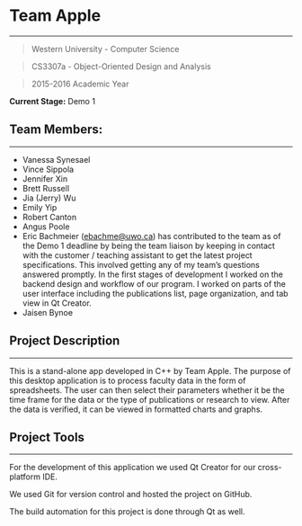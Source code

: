 # Team Apple #
---

>Western University - Computer Science

>CS3307a - Object-Oriented Design and Analysis

>2015-2016 Academic Year

**Current Stage:** Demo 1

## Team Members:
---

* Vanessa Synesael
* Vince Sippola
* Jennifer Xin
* Brett Russell
* Jia (Jerry) Wu
* Emily Yip
* Robert Canton
* Angus Poole
* Eric Bachmeier (ebachme@uwo.ca) has contributed to the team as of the Demo 1 deadline by being the team liaison by keeping in contact with the customer / teaching assistant to get the latest project specifications. This involved getting any of my team’s questions answered promptly. In the first stages of development I worked on the backend design and workflow of our program. I worked on parts of the user interface including the publications list, page organization, and tab view in Qt Creator. 
* Jaisen Bynoe

## Project Description
---

This is a stand-alone app developed in C++ by Team Apple. The purpose of this desktop application is to process faculty data in the form of spreadsheets. The user can then select their parameters whether it be the time frame for the data or the type of publications or research to view. After the data is verified, it can be viewed in formatted charts and graphs.

## Project Tools
---

For the development of this application we used Qt Creator for our cross-platform IDE. 

We used Git for version control and hosted the project on GitHub.

The build automation for this project is done through Qt as well.